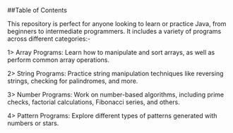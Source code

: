 ##Table of Contents

This repository is perfect for anyone looking to learn or practice Java, from beginners to intermediate programmers. It includes a variety of programs across different categories:-

1> Array Programs: Learn how to manipulate and sort arrays, as well as perform common array operations.

2> String Programs: Practice string manipulation techniques like reversing strings, checking for palindromes, and more.

3> Number Programs: Work on number-based algorithms, including prime checks, factorial calculations, Fibonacci series, and others.

4> Pattern Programs: Explore different types of patterns generated with numbers or stars.

